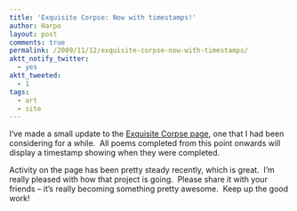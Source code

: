 ```yaml
---
title: 'Exquisite Corpse: Now with timestamps!'
author: Harpo
layout: post
comments: true
permalink: /2009/11/12/exquisite-corpse-now-with-timestamps/
aktt_notify_twitter:
  - yes
aktt_tweeted:
  - 1
tags:
  - art
  - site
---
```

I&#8217;ve made a small update to the [Exquisite Corpse page][1], one that I had been considering for a while.  All poems completed from this point onwards will display a timestamp showing when they were completed.

Activity on the page has been pretty steady recently, which is great.  I&#8217;m really pleased with how that project is going.  Please share it with your friends &#8211; it&#8217;s really becoming something pretty awesome.  Keep up the good work!

 [1]: http://www.harpojaeger.com/projects/exquisite-corpse/